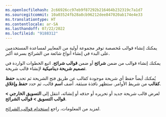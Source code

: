 ```yaml
---
ms.openlocfilehash: 2c66926cc97eb9f87292b216464b232319c7a1d7
ms.sourcegitcommit: 10a03524fb28a8cb96212dee847020ab174e4e33
ms.translationtype: HT
ms.contentlocale: ar-SA
ms.lasthandoff: 07/22/2022
ms.locfileid: "9188312"
---
```

يمكنك إنشاء قوالب مُخصصة توفر مجموعة أولية من المعايير لمساعدة المستخدمين على البدء في إنشاء أنواع شائعة من الشرائح بسرعة أكبر.

يمكنك إنشاء قوالب من ضمن **شرائح** أو ضمن **قوالب شرائح**. اتبع الخطوات الواردة في **تصميم شريحة ديناميكية** لإنشاء قالب شريحة.

يُمكنك أيضاً حفظ أي شريحة موجودة كقالب عن طريق فتح الشريحة ثم تحديد **حفظ كقالب** من شريط الأوامر. ستظهر نافذة منبثقة. أضف **اسم** قالب، ثم حدد **حفظ وإغلاق**.

لعرض قالب شريحة جديد أو تحريره أو حذفه أو إنشائه، انتقل إلى **التسويق الخارجي > قوالب التسويق > قوالب الشرائح**.

لمزيد من المعلومات، راجع [استخدام قوالب الشرائح](/dynamics365/marketing/segments-templates?azure-portal=true).
